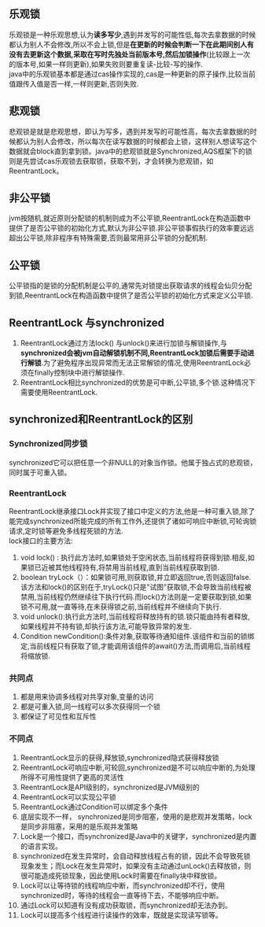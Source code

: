 ## 乐观锁 ##
乐观锁是一种乐观思想,认为**读多写少**,遇到并发写的可能性低,每次去拿数据的时候都认为别人不会修改,所以不会上锁,但是**在更新的时候会判断一下在此期间别人有没有去更新这个数据,采取在写时先独处当前版本号,然后加锁操作**(比较跟上一次的版本号,如果一样则更新),如果失败则要重复读-比较-写的操作.  
java中的乐观锁基本都是通过cas操作实现的,cas是一种更新的原子操作,比较当前值跟传入值是否一样,一样则更新,否则失败.
## 悲观锁 ##
悲观锁是就是悲观思想，即认为写多，遇到并发写的可能性高，每次去拿数据的时候都认为别人会修改，所以每次在读写数据的时候都会上锁，这样别人想读写这个数据就会block直到拿到锁。java中的悲观锁就是Synchronized,AQS框架下的锁则是先尝试cas乐观锁去获取锁，获取不到，才会转换为悲观锁，如ReentrantLock。

## 非公平锁 ##
jvm按随机,就近原则分配锁的机制则成为不公平锁,ReentrantLock在构造函数中提供了是否公平锁的初始化方式,默认为非公平锁.非公平锁事假执行的效率要远远超出公平锁,除非程序有特殊需要,否则最常用非公平锁的分配机制.

## 公平锁 ##
公平锁指的是锁的分配机制是公平的,通常先对锁提出获取请求的线程会仙贝分配到锁,ReentrantLock在构造函数中提供了是否公平锁的初始化方式来定义公平锁.

## ReentrantLock 与synchronized ##
1. ReentrantLock通过方法lock() 与unlock()来进行加锁与解锁操作,与**synchronized会被jvm自动解锁机制不同,ReentrantLock加锁后需要手动进行解锁**.为了避免程序出现异常而无法正常解锁的情况,使用ReentrantLock必须在finally控制块中进行解锁操作.
2. ReentrantLock相比synchronized的优势是可中断,公平锁,多个锁.这种情况下需要使用ReentrantLock.

## synchronized和ReentrantLock的区别 ##
### Synchronized同步锁 ###
synchronized它可以把任意一个非NULL的对象当作锁。他属于独占式的悲观锁，同时属于可重入锁。
### ReentrantLock ###
ReentrantLock继承接口Lock并实现了接口中定义的方法,他是一种可重入锁,除了能完成synchronized所能完成的所有工作外,还提供了诸如可响应中断锁,可轮询锁请求,定时锁等避免多线程死锁的方法.  
lock接口的主要方法:
1. void lock() : 执行此方法时,如果锁处于空闲状态,当前线程将获得到锁.相反,如果锁已近被其他线程持有,将禁用当前线程,直到当前线程获取到锁.
2. boolean tryLock（）：如果锁可用,则获取锁,并立即返回true,否则返回false.该方法和lock()的区别在于,tryLock()只是"试图"获取锁,不会导致当前线程被禁用,当前线程仍然继续往下执行代码.而lock()方法则是一定要获取到锁,如果锁不可用,就一直等待,在未获得锁之前,当前线程并不继续向下执行.
3. void unlock():执行此方法时,当前线程将释放持有的锁.锁只能由持有者释放,如果线程并不持有锁,却执行该方法,可能导致异常的发生.
4. Condition newCondition():条件对象,获取等待通知组件.该组件和当前的锁绑定,当前线程只有获取了锁,才能调用该组件的await()方法,而调用后,当前线程将缩放锁.
### 共同点 ###
1. 都是用来协调多线程对共享对象,变量的访问
2. 都是可重入锁,同一线程可以多次获得同一个锁
3. 都保证了可见性和互斥性


### 不同点 ###
1. ReentrantLock显示的获得,释放锁,synchronized隐式获得释放锁
2. ReentrantLock可响应中断,可轮回,synchronized是不可以响应中断的,为处理所得不可用性提供了更高的灵活性
3. ReentrantLock是API级别的，synchronized是JVM级别的
4. ReentrantLock可以实现公平锁
5. ReentrantLock通过Condition可以绑定多个条件 
6. 底层实现不一样， synchronized是同步阻塞，使用的是悲观并发策略，lock是同步非阻塞，采用的是乐观并发策略
7. Lock是一个接口，而synchronized是Java中的关键字，synchronized是内置的语言实现。 
8. synchronized在发生异常时，会自动释放线程占有的锁，因此不会导致死锁现象发生；而Lock在发生异常时，如果没有主动通过unLock()去释放锁，则很可能造成死锁现象，因此使用Lock时需要在finally块中释放锁。 
9. Lock可以让等待锁的线程响应中断，而synchronized却不行，使用synchronized时，等待的线程会一直等待下去，不能够响应中断。 
10. 通过Lock可以知道有没有成功获取锁，而synchronized却无法办到。 
11. Lock可以提高多个线程进行读操作的效率，既就是实现读写锁等。
